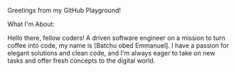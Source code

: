 Greetings from my GitHub Playground!

What I'm About:

Hello there, fellow coders! A driven software engineer on a mission to turn coffee into code, my name is [Batchu obed Emmanuel]. I have a passion for elegant solutions and clean code, and I'm always eager to take on new tasks and offer fresh concepts to the digital world.

<!---
obed553/obed553 is a ✨ special ✨ repository because its `README.md` (this file) appears on your GitHub profile.
You can click the Preview link to take a look at your changes.
--->
